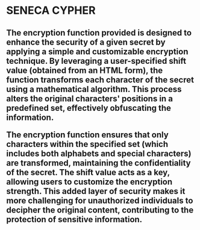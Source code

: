 <h1><b>SENECA CYPHER</b></h1>

<h2>The encryption function provided is designed to enhance the security of a given secret by applying a simple and customizable encryption technique. By leveraging a user-specified shift value (obtained from an HTML form), the function transforms each character of the secret using a mathematical algorithm. This process alters the original characters' positions in a predefined set, effectively obfuscating the information.

The encryption function ensures that only characters within the specified set (which includes both alphabets and special characters) are transformed, maintaining the confidentiality of the secret. The shift value acts as a key, allowing users to customize the encryption strength. This added layer of security makes it more challenging for unauthorized individuals to decipher the original content, contributing to the protection of sensitive information.</h2>
